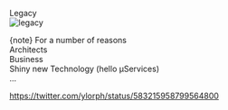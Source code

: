 Legacy  
![legacy](./content/legacy.small.jpg)


{note}
For a number of reasons  
Architects  
Business  
Shiny new Technology (hello µServices)  
...

https://twitter.com/ylorph/status/583215958799564800
